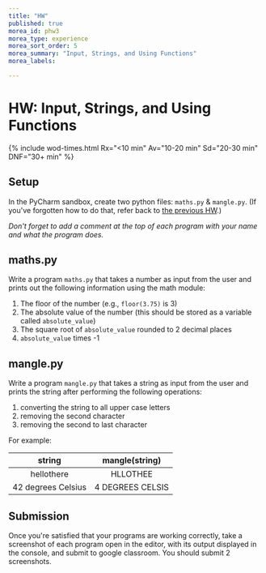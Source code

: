 ```yaml
---
title: "HW"
published: true
morea_id: phw3
morea_type: experience
morea_sort_order: 5
morea_summary: "Input, Strings, and Using Functions"
morea_labels:

---
```

# HW: Input, Strings, and Using Functions

{% include wod-times.html Rx="<10 min" Av="10-20 min" Sd="20-30 min" DNF="30+ min" %}

## Setup

In the PyCharm sandbox, create two python files: `maths.py` & `mangle.py`. (If you've forgotten how to do that, refer back to [the previous HW](http://emhill.github.io/150/morea/01.unix/phw1.html).)

*Don't forget to add a comment at the top of each program with your name and what the program does.*

## maths.py

Write a program `maths.py` that takes a number as input from the user and prints out the following information using the math module:

  1. The floor of the number (e.g., `floor(3.75)` is 3)
  1. The absolute value of the number (this should be stored as a variable called `absolute_value`)
  1. The square root of `absolute_value` rounded to 2 decimal places <!-- factorial -->
  1. `absolute_value` times -1

## mangle.py

Write a program `mangle.py` that takes a string as input from the user and prints the string after performing the following operations:

  1. converting the string to all upper case letters
  1. removing the second character
  1. removing the second to last character
  
For example:

| **string** | **mangle(string)** |
|:---:|:---:|
| hellothere | HLLOTHEE |
| 42 degrees Celsius | 4 DEGREES CELSIS | 

## Submission

Once you're satisfied that your programs are working correctly, take a screenshot of each program open in the editor, with its output displayed in the console, and submit to google classroom. You should submit 2 screenshots.

<!--## Demonstration

Once you've finished doing the HW a single time, you can watch me do it:

{% include youtube.html id="8uFbvxWgi9E" %}

{% include wod-warning.html %}-->
